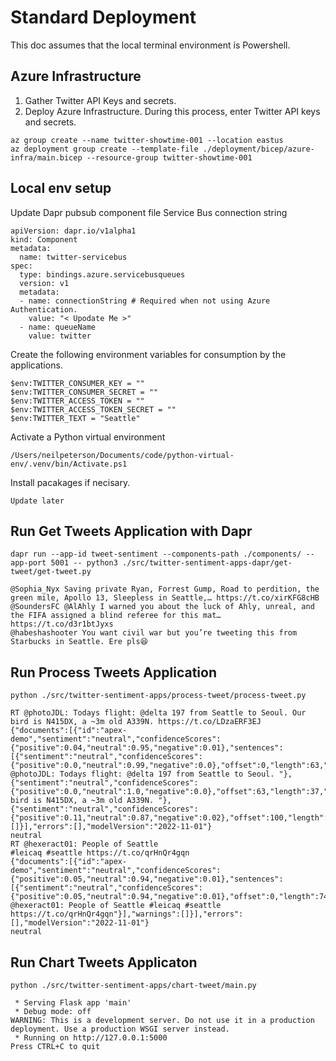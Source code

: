 # Standard Deployment

This doc assumes that the local terminal environment is Powershell.

## Azure Infrastructure

1. Gather Twitter API Keys and secrets.
2. Deploy Azure Infrastructure. During this process, enter Twitter API keys and secrets.

```
az group create --name twitter-showtime-001 --location eastus  
az deployment group create --template-file ./deployment/bicep/azure-infra/main.bicep --resource-group twitter-showtime-001
```

## Local env setup

Update Dapr pubsub component file Service Bus connection string

```
apiVersion: dapr.io/v1alpha1
kind: Component
metadata:
  name: twitter-servicebus
spec:
  type: bindings.azure.servicebusqueues
  version: v1
  metadata:
  - name: connectionString # Required when not using Azure Authentication.
    value: "< Upodate Me >"
  - name: queueName
    value: twitter
```

Create the following environment variables for consumption by the applications.

```
$env:TWITTER_CONSUMER_KEY = ""
$env:TWITTER_CONSUMER_SECRET = ""
$env:TWITTER_ACCESS_TOKEN = ""
$env:TWITTER_ACCESS_TOKEN_SECRET = ""
$env:TWITTER_TEXT = "Seattle"
```

Activate a Python virtual environment

```
/Users/neilpeterson/Documents/code/python-virtual-env/.venv/bin/Activate.ps1
```

Install pacakages if necisary.

```
Update later
```

## Run Get Tweets Application with Dapr

```
dapr run --app-id tweet-sentiment --components-path ./components/ --app-port 5001 -- python3 ./src/twitter-sentiment-apps-dapr/get-tweet/get-tweet.py
```

```
@Sophia_Nyx Saving private Ryan, Forrest Gump, Road to perdition, the green mile, Apollo 13, Sleepless in Seattle,… https://t.co/xirKFG8cHB
@SoundersFC @AlAhly I warned you about the luck of Ahly, unreal, and the FIFA assigned a blind referee for this mat… https://t.co/d3r1btJyxs
@habeshashooter You want civil war but you’re tweeting this from Starbucks in Seattle. Ere pls😆
```

## Run Process Tweets Application

```
python ./src/twitter-sentiment-apps/process-tweet/process-tweet.py
```

```
RT @photoJDL: Todays flight: @delta 197 from Seattle to Seoul. Our bird is N415DX, a ~3m old A339N. https://t.co/LDzaERF3EJ
{"documents":[{"id":"apex-demo","sentiment":"neutral","confidenceScores":{"positive":0.04,"neutral":0.95,"negative":0.01},"sentences":[{"sentiment":"neutral","confidenceScores":{"positive":0.0,"neutral":0.99,"negative":0.0},"offset":0,"length":63,"text":"RT @photoJDL: Todays flight: @delta 197 from Seattle to Seoul. "},{"sentiment":"neutral","confidenceScores":{"positive":0.0,"neutral":1.0,"negative":0.0},"offset":63,"length":37,"text":"Our bird is N415DX, a ~3m old A339N. "},{"sentiment":"neutral","confidenceScores":{"positive":0.11,"neutral":0.87,"negative":0.02},"offset":100,"length":23,"text":"https://t.co/LDzaERF3EJ"}],"warnings":[]}],"errors":[],"modelVersion":"2022-11-01"}
neutral
RT @hexeract01: People of Seattle
#leicaq #seattle https://t.co/qrHnQr4gqn
{"documents":[{"id":"apex-demo","sentiment":"neutral","confidenceScores":{"positive":0.05,"neutral":0.94,"negative":0.01},"sentences":[{"sentiment":"neutral","confidenceScores":{"positive":0.05,"neutral":0.94,"negative":0.01},"offset":0,"length":74,"text":"RT @hexeract01: People of Seattle #leicaq #seattle https://t.co/qrHnQr4gqn"}],"warnings":[]}],"errors":[],"modelVersion":"2022-11-01"}
neutral
```

## Run Chart Tweets Applicaton

```
python ./src/twitter-sentiment-apps/chart-tweet/main.py   
```

```
 * Serving Flask app 'main'
 * Debug mode: off
WARNING: This is a development server. Do not use it in a production deployment. Use a production WSGI server instead.
 * Running on http://127.0.0.1:5000
Press CTRL+C to quit
```